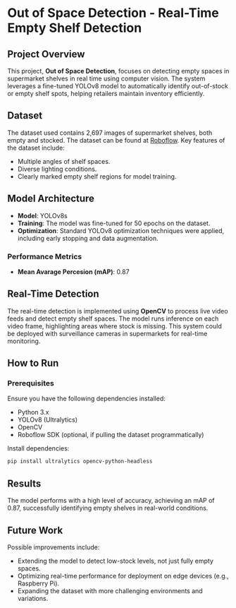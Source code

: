 # Out of Space Detection - Real-Time Empty Shelf Detection

## Project Overview
This project, **Out of Space Detection**, focuses on detecting empty spaces in supermarket shelves in real time using computer vision. The system leverages a fine-tuned YOLOv8 model to automatically identify out-of-stock or empty shelf spots, helping retailers maintain inventory efficiently.

## Dataset
The dataset used contains 2,697 images of supermarket shelves, both empty and stocked. The dataset can be found at [Roboflow](https://universe.roboflow.com/aneesh-obmai/empty-space-brfvt). Key features of the dataset include:
- Multiple angles of shelf spaces.
- Diverse lighting conditions.
- Clearly marked empty shelf regions for model training.

## Model Architecture
- **Model**: YOLOv8s
- **Training**: The model was fine-tuned for 50 epochs on the dataset.
- **Optimization**: Standard YOLOv8 optimization techniques were applied, including early stopping and data augmentation.

### Performance Metrics
- **Mean Avarage Percesion (mAP)**: 0.87

## Real-Time Detection
The real-time detection is implemented using **OpenCV** to process live video feeds and detect empty shelf spaces. The model runs inference on each video frame, highlighting areas where stock is missing. This system could be deployed with surveillance cameras in supermarkets for real-time monitoring.

## How to Run

### Prerequisites
Ensure you have the following dependencies installed:
- Python 3.x
- YOLOv8 (Ultralytics)
- OpenCV
- Roboflow SDK (optional, if pulling the dataset programmatically)

Install dependencies:
```bash
pip install ultralytics opencv-python-headless
```
## Results
The model performs with a high level of accuracy, achieving an mAP of 0.87, successfully identifying empty shelves in real-world conditions.

## Future Work
Possible improvements include:
- Extending the model to detect low-stock levels, not just fully empty spaces.
- Optimizing real-time performance for deployment on edge devices (e.g., Raspberry Pi).
- Expanding the dataset with more challenging environments and variations.
